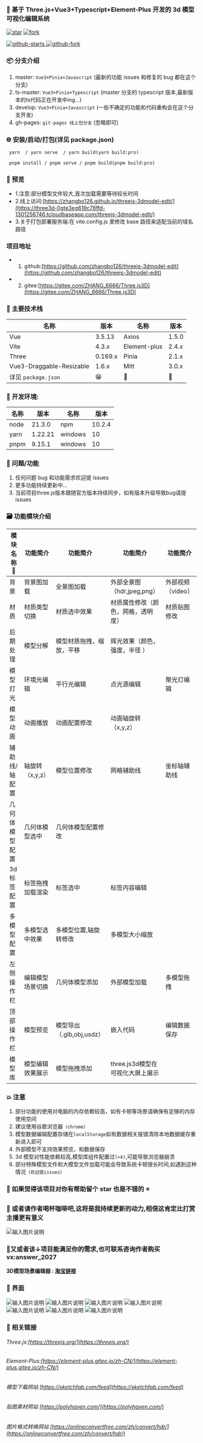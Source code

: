### 🌱 基于 Three.js+Vue3+Typescript+Element-Plus 开发的 3d 模型可视化编辑系统

<a href='https://gitee.com/ZHANG_6666/Three.js3D/stargazers'><img src='https://gitee.com/ZHANG_6666/Three.js3D/badge/star.svg?theme=dark' alt='star'></img></a> <a href='https://gitee.com/ZHANG_6666/Three.js3D/members'><img src='https://gitee.com/ZHANG_6666/Three.js3D/badge/fork.svg?theme=dark' alt='fork'></img></a>

<a target="_black" href="https://github.com/zhangbo126/threejs-3dmodel-edit">
<img alt="github-starts" src="https://img.shields.io/github/stars/zhangbo126/threejs-3dmodel-edit?style=social">
</a>
<a target="_black" href="https://github.com/zhangbo126/threejs-3dmodel-edit">
<img alt="github-fork" src="https://img.shields.io/github/forks/zhangbo126/threejs-3dmodel-edit?style=social">
</a>

### 📦️ 分支介绍

1. master: `Vue3+Pinia+Javascript` (最新的功能 issues 和修复的 bug 都在这个分支)
2. ts-master: `Vue3+Pinia+Typescript` (master 分支的 typescript 版本,最新版本的ts代码正在开发中ing...)
3. develop: `Vue3+Pinia+Javascript` (一些不确定的功能和代码重构会在这个分支开发)
4. gh-pages: `git-pages 线上包分支` (忽略即可)

### 🌐 安装/启动/打包(详见 package.json)

```
 yarn  / yarn serve  / yarn build(yarn build:pro)

 pnpm install / pnpm serve / pnpm build(pnpm build:pro)

```

### 🎨 预览

- 1.注意:部分模型文件较大,首次加载需要等待较长时间
- 2.线上访问:[https://zhangbo126.github.io/threejs-3dmodel-edit/](https://three3d-0gte3eg619c78ffd-1301256746.tcloudbaseapp.com/threejs-3dmodel-edit/)
- 3.关于打包部署服务端:在 vite.config.js 里修改 base 路径来适配当前的域名路径

### 项目地址

- 1. github:[https://github.com/zhangbo126/threejs-3dmodel-edit](https://github.com/zhangbo126/threejs-3dmodel-edit)
- 2. gitee:[https://gitee.com/ZHANG_6666/Three.js3D](https://gitee.com/ZHANG_6666/Three.js3D)

### 🎵 主要技术栈

| 名称                     | 版本    | 名称         | 版本  |
| ------------------------ | ------- | ------------ | ----- |
| Vue                      | 3.5.13  | Axios        | 1.5.0 |
| Vite                     | 4.3.x   | Element-plus | 2.4.x |
| Three                    | 0.169.x | Pinia        | 2.1.x |
| Vue3-Draggable-Resizable | 1.6.x   | Mitt         | 3.0.x |
| 详见 `package.json`      | 😁      | 🥰           | 🤗    |

### 🌺 开发环境:

| 名称 | 版本    | 名称    | 版本   |
| ---- | ------- | ------- | ------ |
| node | 21.3.0  | npm     | 10.2.4 |
| yarn | 1.22.21 | windows | 10     |
| pnpm | 9.15.1  | windows | 10     |

### 🍻 问题/功能

1. 任何问题 bug 和功能需求欢迎提 issues
2. 更多功能持续更新中...
3. 当前项目three.js版本跟随官方版本持续同步，如有版本升级导致bug请提issues

### 🗃️ 功能模块介绍

| 模块名称🚀     | 功能简介         | 功能简介                  | 功能简介                           | 功能简介          |
| -------------- | ---------------- | ------------------------- | ---------------------------------- | ----------------- |
| 背景           | 背景图加载       | 全景图加载                | 外部全景图（hdr,jpeg,png）         | 外部视频（video） |
| 材质           | 材质类型切换     | 材质选中效果              | 材质属性修改（颜色，网格，透明度） | 材质贴图修改      |
| 后期处理       | 模型分解         | 模型材质拖拽，缩放，平移  | 辉光效果（颜色，强度，半径 ）      |                   |
| 模型灯光       | 环境光编辑       | 平行光编辑                | 点光源编辑                         | 聚光灯编辑        |
| 模型动画       | 动画播放         | 动画配置修改              | 动画轴旋转（x,y,z）                |                   |
| 辅助线/轴配置  | 轴旋转（x,y,z）  | 模型位置修改              | 网格辅助线                         | 坐标轴辅助线      |
| 几何体模型配置 | 几何体模型选中   | 几何体模型配置修改        |                                    |                   |
| 3d标签配置     | 标签拖拽加载渲染 | 标签选中                  | 标签内容编辑                       |                   |
| 多模型配置     | 多模型选中效果   | 多模型位置,轴旋转修改     | 多模型大小缩放                     |                   |
| 左侧操作栏     | 编辑模型场景切换 | 几何体模型添加            | 外部模型加载                       | 多模型拖拽        |
| 顶部操作栏     | 模型预览         | 模型导出（.glb,obj,usdz） | 嵌入代码                           | 编辑数据保存      |
| 模型库         | 模型编辑效果展示 | 模型拖拽添加              | three.js3d模型在可视化大屏上展示   |                   |

### 💥 注意

1. 部分功能的使用对电脑的内存依赖较高，如有卡顿等场景请确保有足够的内存使用空间
2. 建议使用谷歌浏览器`（chrome）`
3. 模型数据编辑配置存储在`localStorage`如有数据相关报错清除本地数据缓存重新进入即可
4. 外部模型不支持效果预览，和数据保存
5. 3d 模型对性能依赖较高,模型库组件配置过`(>4)`,可能导致浏览器崩溃
6. 部分特殊模型文件和大模型文件加载可能会导致系统卡顿很长时间,如遇到这种情况`（欢迎提issues）`

### 💚 如果觉得该项目对你有帮助留个 star 也是不错的 ⭐

### 🥰 或者请作者喝杯咖啡吧,这将是我持续更新的动力,相信这肯定比打赏主播更有意义

![输入图片说明](public/image/code.jpg)

### 🥰又或者该↓项目能满足你的需求,也可联系咨询作者购买vx:answer_2027

<!-- Start of Selection -->

**3D模型场景编辑器 : [淘宝链接](https://item.taobao.com/item.htm?ft=t&id=906085738255&spm=a21dvs.23580594.0.0.621e2c1brvhsYX)**

<!-- End of Selection -->

### 👷 界面

![输入图片说明](public/image/1.png)
![输入图片说明](public/image/2.png)
![输入图片说明](public/image/3.png)
![输入图片说明](public/image/4.png)
![输入图片说明](public/image/6.png)
![输入图片说明](public/image/7.png)
![输入图片说明](public/image/8.png)

### 🍻 相关链接

###### Three.js:[https://threejs.org/](https://threejs.org/)

###### Element-Plus:[https://element-plus.gitee.io/zh-CN/](https://element-plus.gitee.io/zh-CN/)

###### 模型下载网站 [https://sketchfab.com/feed](https://sketchfab.com/feed)

###### 贴图素材网站 [https://polyhaven.com/](https://polyhaven.com/)

###### 图片格式转换网站 [https://onlineconvertfree.com/zh/convert/hdr/](https://onlineconvertfree.com/zh/convert/hdr/)
